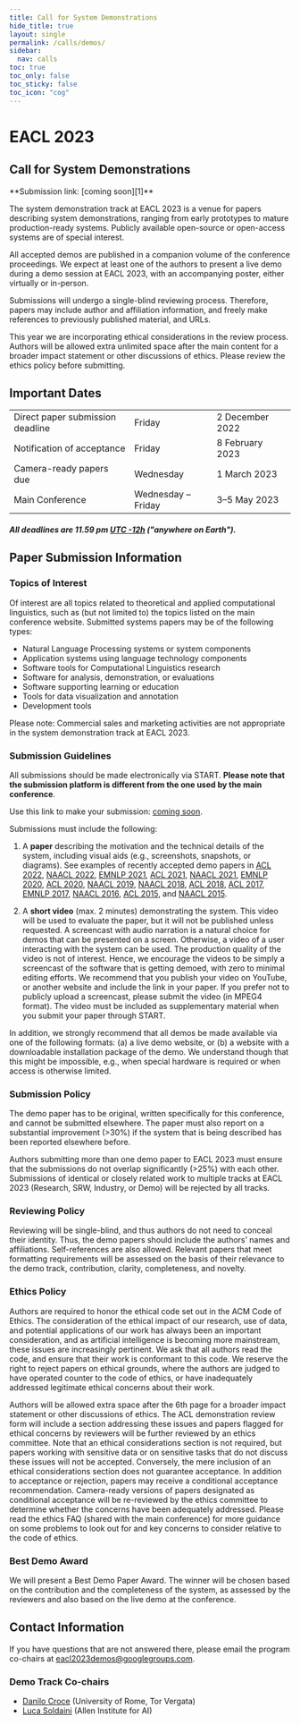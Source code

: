 ```yaml
---
title: Call for System Demonstrations
hide_title: true
layout: single
permalink: /calls/demos/
sidebar:
  nav: calls
toc: true
toc_only: false
toc_sticky: false
toc_icon: "cog"
---
```


<h1>EACL 2023 </h1>
<h2>Call for System Demonstrations</h2>
**Submission link: [coming soon][1]**<br />

The system demonstration track at EACL 2023 is a venue for papers describing system demonstrations, ranging from early prototypes to mature production-ready systems. Publicly available open-source or open-access systems are of special interest.

All accepted demos are published in a companion volume of the conference proceedings. We expect at least one of the authors to present a live demo during a demo session at EACL 2023, with an accompanying poster, either virtually or in-person.

Submissions will undergo a single-blind reviewing process. Therefore, papers may include author and affiliation information, and freely make references to previously published material, and URLs.

This year we are incorporating ethical considerations in the review process. Authors will be allowed extra unlimited space after the main content for a broader impact statement or other discussions of ethics. Please review the ethics policy before submitting.



## Important Dates
<table class="table-dates">
    <tbody>
        <tr>
            <td>Direct paper submission deadline</td>
            <td>Friday</td>
            <td>2&nbsp;December 2022</td>
        </tr>
        <tr>
            <td>Notification of acceptance</td>
            <td>Friday</td>
            <td>8&nbsp;February 2023</td>
        </tr>
        <tr>
            <td>Camera-ready papers due</td>
            <td>Wednesday</td>
            <td>1&nbsp;March 2023</td>
        </tr>
        <tr>
            <td>Main Conference</td>
            <td>Wednesday &ndash; Friday</td>
            <td>3&ndash;5&nbsp;May 2023</td>
        </tr>
    </tbody>
</table>

##### All deadlines are 11.59 pm [UTC -12h](https://www.timeanddate.com/time/zone/timezone/utc-12) ("anywhere on Earth").


## Paper Submission Information

### Topics of Interest

Of interest are all topics related to theoretical and applied computational linguistics, such as (but not limited to) the topics listed on the main conference website. Submitted systems papers may be of the following types:

- Natural Language Processing systems or system components
- Application systems using language technology components
- Software tools for Computational Linguistics research
- Software for analysis, demonstration, or evaluations
- Software supporting learning or education
- Tools for data visualization and annotation
- Development tools

Please note: Commercial sales and marketing activities are not appropriate in the system demonstration track at EACL 2023.


### Submission Guidelines

All submissions should be made electronically via START.
<b>Please note that the submission platform is different from the one used by the main conference</b>.

Use this link to make your submission: [coming soon][1].

Submissions must include the following:

1) A <b>paper</b> describing the motivation and the technical details of the system, including visual aids (e.g., screenshots, snapshots, or diagrams). See examples of recently accepted demo papers in [ACL 2022](https://aclanthology.org/volumes/2022.acl-demo/), [NAACL 2022](https://aclanthology.org/volumes/2022.naacl-demo/), [EMNLP 2021](https://aclanthology.org/volumes/2021.emnlp-demo/), [ACL 2021](https://aclanthology.org/volumes/2021.acl-demo/), [NAACL 2021](https://aclanthology.org/events/naacl-2021/#2021-naacl-demos), [EMNLP 2020](https://aclanthology.org/events/emnlp-2020/#2020-emnlp-demos), [ACL 2020](https://aclanthology.org/events/acl-2020/#2020-acl-demos), [NAACL 2019](https://aclanthology.org/events/naacl-2019/#n19-4), [NAACL 2018](https://aclanthology.org/events/naacl-2018/#n18-4), [ACL 2018](https://aclanthology.org/events/acl-2018/#p18-4), [ACL 2017](https://aclanthology.org/events/acl-2017/#p17-4), [EMNLP 2017](https://aclanthology.org/events/emnlp-2017/#d17-2), [NAACL 2016](https://aclanthology.org/events/naacl-2016/#n16-3), [ACL 2015](https://aclanthology.org/events/acl-2015/#p15-4), and [NAACL 2015](https://aclanthology.org/events/naacl-2015/#n15-3).

2) A <b>short video</b> (max. 2 minutes) demonstrating the system. This video will be used to evaluate the paper, but it will not be published unless requested.
A screencast with audio narration is a natural choice for demos that can be presented on a screen. Otherwise, a video of a user interacting with the system can be used.
The production quality of the video is not of interest. Hence, we encourage the videos to be simply a screencast of the software that is getting demoed, with zero to minimal editing efforts.
We recommend that you publish your video on YouTube, or another website and include the link in your paper. If you prefer not to publicly upload a screencast, please submit the video (in MPEG4 format). The video must be included as supplementary material when you submit your paper through START.

In addition, we strongly recommend that all demos be made available via one of the following formats: (a) a live demo website, or (b) a website with a downloadable installation package of the demo. We understand though that this might be impossible, e.g., when special hardware is required or when access is otherwise limited.

### Submission Policy

The demo paper has to be original, written specifically for this conference, and cannot be submitted elsewhere. The paper must also report on a substantial improvement (>30%) if the system that is being described has been reported elsewhere before.

Authors submitting more than one demo paper to EACL 2023 must ensure that the submissions do not overlap significantly (>25%) with each other. Submissions of identical or closely related work to multiple tracks at EACL 2023 (Research, SRW, Industry, or Demo) will be rejected by all tracks.

### Reviewing Policy

Reviewing will be single-blind, and thus authors do not need to conceal their identity. Thus, the demo papers should include the authors’ names and affiliations. Self-references are also allowed. Relevant papers that meet formatting requirements will be assessed on the basis of their relevance to the demo track, contribution, clarity, completeness, and novelty.

### Ethics Policy

Authors are required to honor the ethical code set out in the ACM Code of Ethics. The consideration of the ethical impact of our research, use of data, and potential applications of our work has always been an important consideration, and as artificial intelligence is becoming more mainstream, these issues are increasingly pertinent. We ask that all authors read the code, and ensure that their work is conformant to this code. We reserve the right to reject papers on ethical grounds, where the authors are judged to have operated counter to the code of ethics, or have inadequately addressed legitimate ethical concerns about their work.

Authors will be allowed extra space after the 6th page for a broader impact statement or other discussions of ethics. The ACL demonstration review form will include a section addressing these issues and papers flagged for ethical concerns by reviewers will be further reviewed by an ethics committee. Note that an ethical considerations section is not required, but papers working with sensitive data or on sensitive tasks that do not discuss these issues will not be accepted. Conversely, the mere inclusion of an ethical considerations section does not guarantee acceptance. In addition to acceptance or rejection, papers may receive a conditional acceptance recommendation. Camera-ready versions of papers designated as conditional acceptance will be re-reviewed by the ethics committee to determine whether the concerns have been adequately addressed. Please read the ethics FAQ (shared with the main conference) for more guidance on some problems to look out for and key concerns to consider relative to the code of ethics.

### Best Demo Award

We will present a Best Demo Paper Award. The winner will be chosen based on the contribution and the completeness of the system, as assessed by the reviewers and also based on the live demo at the conference.

## Contact Information

If you have questions that are not answered there, please email the program co-chairs at [eacl2023demos@googlegroups.com](mailto:eacl2023demos@googlegroups.com).


### Demo Track Co-chairs

- [Danilo Croce](http://sag.art.uniroma2.it/people/croce/) (University of Rome, Tor Vergata)
- [Luca Soldaini](https://soldaini.net/) (Allen Institute for AI)

<!-- [1]: https://www.softconf.com/eacl2023/demos -->
[1]: #
